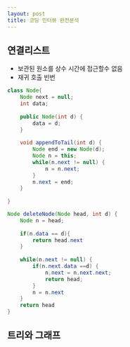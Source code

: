 ```yaml
---
layout: post
title: 코딩 인터뷰 완전분석
---
```

## 연결리스트

*  보관된 원소를 상수 시간에 접근할수 없음
*  재귀 호출 빈번

```java
class Node{
	Node next = null;
	int data;
	
	public Node(int d) {
		data = d;
	}
	
	void appendToTail(int d) {
		Node end = new Node(d);
		Node n = this;
		while(n.next != null) {
			n = n.next;
		}
		n.next = end;
	}
	
}
```

```java
Node deleteNode(Node head, int d) {
	Node n = head;
	
	if(n.data == d){
		return head.next
	}
	
	while(n.next != null) {
		if(n.next.data ==d) {
			n.next = n.next.next;
			return head;
		}
		n = n.next
	}
	return head
}
```

## 트리와 그래프
